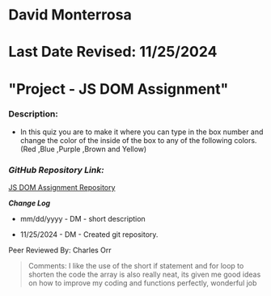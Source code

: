 # David Monterrosa
# Last Date Revised: 11/25/2024
# "Project - JS DOM Assignment"
### Description:
- In this quiz you are to make it where you can type in the box number and change the color of the inside of the box to any of the following colors. (Red ,Blue ,Purple ,Brown and Yellow)

### _GitHub Repository Link:_
[JS DOM Assignment Repository]()

***Change Log***
+ mm/dd/yyyy - DM - short description
- 11/25/2024 - DM - Created git repository.

Peer Reviewed By: Charles Orr
> Comments: I like the use of the short if statement and for loop to shorten the code the array is also really neat, its given me good ideas on how to improve my coding and functions perfectly, wonderful job
